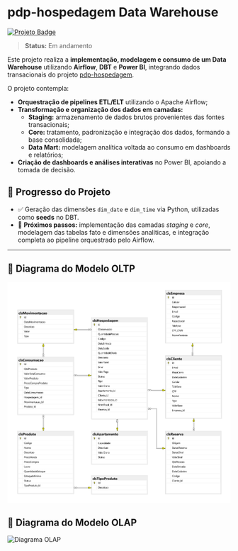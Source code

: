 # pdp-hospedagem Data Warehouse
[![Projeto Badge](https://img.shields.io/badge/-pdp--hospedagem-2B5482?style=flat-square&logo=github&logoColor=fff)](https://github.com/rafa-trindade/pdp-hospedagem)

> **Status:** Em andamento  

Este projeto realiza a **implementação, modelagem e consumo de um Data Warehouse** utilizando **Airflow**, **DBT** e **Power BI**, integrando dados transacionais do projeto [pdp-hospedagem](https://github.com/rafa-trindade/pdp-hospedagem).  

O projeto contempla:  
- **Orquestração de pipelines ETL/ELT** utilizando o Apache Airflow;  
- **Transformação e organização dos dados em camadas:**  
  - **Staging:** armazenamento de dados brutos provenientes das fontes transacionais;  
  - **Core:** tratamento, padronização e integração dos dados, formando a base consolidada;  
  - **Data Mart:** modelagem analítica voltada ao consumo em dashboards e relatórios;  
- **Criação de dashboards e análises interativas** no Power BI, apoiando a tomada de decisão.


## 📍 Progresso do Projeto

- ✅ Geração das dimensões `dim_date` e `dim_time` via Python, utilizadas como **seeds** no DBT.  
- 🚧 **Próximos passos:** implementação das camadas *staging* e *core*, modelagem das tabelas fato e dimensões analíticas, e integração completa ao pipeline orquestrado pelo Airflow.

---

## 🧩 Diagrama do Modelo OLTP
![Diagrama OLTP](docs/diagrams/oltp_model.png)

## 🧠 Diagrama do Modelo OLAP
![Diagrama OLAP](docs/diagrams/olap_model.png)